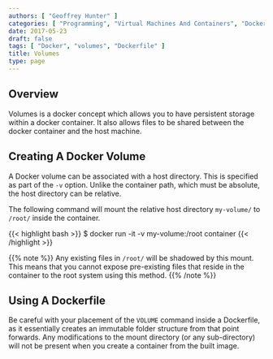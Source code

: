 ```yaml
---
authors: [ "Geoffrey Hunter" ]
categories: [ "Programming", "Virtual Machines And Containers", "Docker" ]
date: 2017-05-23
draft: false
tags: [ "Docker", "volumes", "Dockerfile" ]
title: Volumes
type: page
---
```


<h2>Overview</h2>

<p>Volumes is a docker concept which allows you to have persistent storage within a docker container. It also allows files to be shared between the docker container and the host machine.</p>

<h2>Creating A Docker Volume</h2>

<p>A Docker volume can be associated with a host directory. This is specified as part of the <code>-v</code> option. Unlike the container path, which must be absolute, the host directory can be relative.</p>

<p>The following command will mount the relative host directory <code>my-volume/</code> to <code>/root/</code> inside the container.</p>

{{< highlight bash >}}
$ docker run -it -v my-volume:/root container
{{< /highlight >}}

{{% note %}}
Any existing files in <code>/root/</code> will be shadowed by this mount. This means that you cannot expose pre-existing files that reside in the container to the root system using this method.
{{% /note %}}

## Using A Dockerfile

Be careful with your placement of the `VOLUME` command inside a Dockerfile, as it essentially creates an immutable folder structure from that point forwards. Any modifications to the mount directory (or any sub-directory) will not be present when you create a container from the built image.